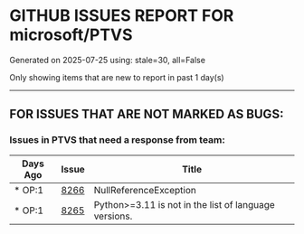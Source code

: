 
# GITHUB ISSUES REPORT FOR microsoft/PTVS


Generated on 2025-07-25 using: stale=30, all=False


Only showing items that are new to report in past 1 day(s)


---

## FOR ISSUES THAT ARE NOT MARKED AS BUGS:


### Issues in PTVS that need a response from team:

| Days Ago | Issue | Title |
| --- | --- | --- |
 | \* OP:1  |[8266](https://github.com/microsoft/PTVS/issues/8266 "NullReferenceException")  |NullReferenceException |
 | \* OP:1  |[8265](https://github.com/microsoft/PTVS/issues/8265 "Python>=3.11 is not in the list of language versions.")  |Python>=3.11 is not in the list of language versions. |




















